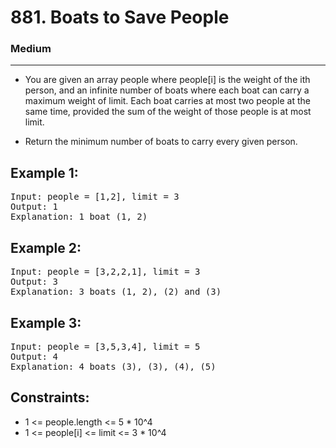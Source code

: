 # 881. Boats to Save People

### Medium

---

- You are given an array people where people[i] is the weight of the ith person, and an infinite number of boats where each boat can carry a maximum weight of limit. Each boat carries at most two people at the same time, provided the sum of the weight of those people is at most limit.

- Return the minimum number of boats to carry every given person.

## Example 1:

<pre>
Input: people = [1,2], limit = 3
Output: 1
Explanation: 1 boat (1, 2)
</pre>

## Example 2:

<pre>
Input: people = [3,2,2,1], limit = 3
Output: 3
Explanation: 3 boats (1, 2), (2) and (3)
</pre>

## Example 3:

<pre>
Input: people = [3,5,3,4], limit = 5
Output: 4
Explanation: 4 boats (3), (3), (4), (5)
</pre>

## Constraints:

- 1 <= people.length <= 5 \* 10^4
- 1 <= people[i] <= limit <= 3 \* 10^4
